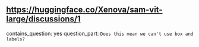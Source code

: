 ## https://huggingface.co/Xenova/sam-vit-large/discussions/1

contains_question: yes
question_part: `Does this mean we can't use box and labels?`